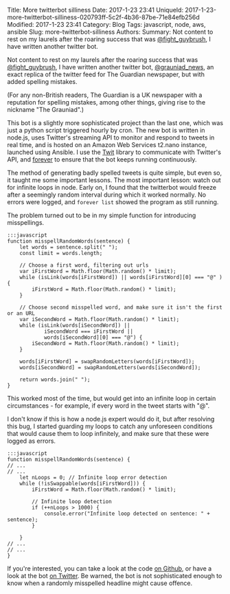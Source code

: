Title: More twitterbot silliness
Date: 2017-1-23 23:41
UniqueId: 2017-1-23-more-twitterbot-silliness-020793ff-5c2f-4b36-87be-71e84efb256d
Modified: 2017-1-23 23:41
Category: Blog
Tags: javascript, node, aws, ansible
Slug: more-twitterbot-silliness
Authors:
Summary: Not content to rest on my laurels after the roaring success that was [@fight_guybrush](https://twitter.com/fight_guybrush), I have written another twitter bot.



Not content to rest on my laurels after the roaring success that was [@fight_guybrush](https://twitter.com/fight_guybrush), I have written another twitter bot, [@grauniad_news](https://twitter.com/grauniad_news), an exact replica of the twitter feed for The Guardian newspaper, but with added spelling mistakes.

(For any non-British readers, The Guardian is a UK newspaper with a reputation for spelling mistakes, among other things, giving rise to the nickname "The Grauniad".)

This bot is a slightly more sophisticated project than the last one, which was just a python script triggered hourly by cron. The new bot is written in node.js, uses Twitter's streaming API to monitor and respond to tweets in real time, and is hosted on an Amazon Web Services t2.nano instance, launched using Ansible. I use the [Twit](https://github.com/ttezel/twit) library to communicate with Twitter's API, and [forever](https://github.com/foreverjs/forever) to ensure that the bot keeps running continuously.

The method of generating badly spelled tweets is quite simple, but even so, it taught me some important lessons. The most important lesson: watch out for infinite loops in node. Early on, I found that the twitterbot would freeze after a seemingly random interval during which it worked normally. No errors were logged, and `forever list` showed the program as still running.

The problem turned out to be in my simple function for introducing misspellings.

    :::javascript
    function misspellRandomWords(sentence) {
        let words = sentence.split(" ");
        const limit = words.length;

        // Choose a first word, filtering out urls
        var iFirstWord = Math.floor(Math.random() * limit);
        while (isLink(words[iFirstWord]) || words[iFirstWord][0] === "@" ) {
            iFirstWord = Math.floor(Math.random() * limit);
        }

        // Choose second misspelled word, and make sure it isn't the first or an URL
        var iSecondWord = Math.floor(Math.random() * limit);
        while (isLink(words[iSecondWord]) ||
                iSecondWord === iFirstWord ||
                words[iSecondWord][0] === "@") {
            iSecondWord = Math.floor(Math.random() * limit);
        }

        words[iFirstWord] = swapRandomLetters(words[iFirstWord]);
        words[iSecondWord] = swapRandomLetters(words[iSecondWord]);

        return words.join(" ");
    }

This worked most of the time, but would get into an infinite loop in certain circumstances - for example, if every word in the tweet starts with "@".

I don't know if this is how a node.js expert would do it, but after resolving this bug, I started guarding my loops to catch any unforeseen conditions that would cause them to loop infinitely, and make sure that these were logged as errors.

    :::javascript
    function misspellRandomWords(sentence) {
    // ...
    // ...
        let nLoops = 0; // Infinite loop error detection
        while (!isSwappable(words[iFirstWord])) {
            iFirstWord = Math.floor(Math.random() * limit);

            // Infinite loop detection
            if (++nLoops > 1000) {
                console.error("Infinite loop detected on sentence: " + sentence);
            }

        }
    // ...
    // ...
    }

If you're interested, you can take a look at the code [on Github](https://github.com/samfrances/grauniad-node), or have a look at the bot [on Twitter](https://twitter.com/grauniad_news). Be warned, the bot is not sophisticated enough to know when a randomly misspelled headline might cause offence.
